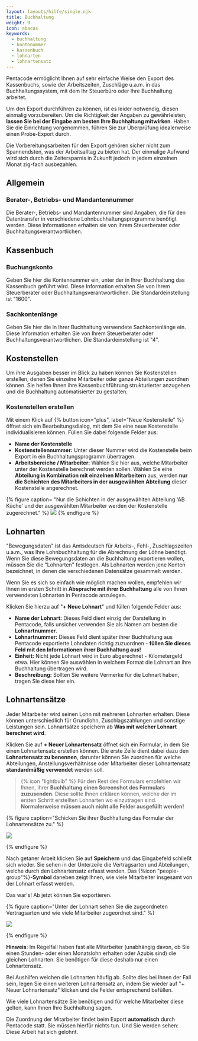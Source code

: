 ```yaml
---
layout: layouts/hilfe/single.njk
title: Buchhaltung
weight: 9
icon: abacus
keywords:
  - buchhaltung
  - kontonummer
  - kassenbuch
  - lohnarten
  - lohnartensatz
---
```


Pentacode ermöglicht Ihnen auf sehr einfache Weise den Export des Kassenbuchs, sowie der Arbeitszeiten, Zuschläge u.a.m. in das Buchhaltungssystem, mit dem Ihr Steuerbüro oder Ihre Buchhaltung arbeitet.

Um den Export durchführen zu können, ist es leider notwendig, diesen einmalig vorzubereiten. Um die Richtigkeit der Angaben zu gewährleisten, **lassen Sie bei der Eingabe am besten Ihre Buchhaltung mitwirken**. Haben Sie die Einrichtung vorgenommen, führen Sie zur Überprüfung idealerweise einen Probe-Export durch.

Die Vorbereitungsarbeiten für den Export gehören sicher nicht zum Spannendsten, was der Arbeitsalltag zu bieten hat. Der einmalige Aufwand wird sich durch die Zeitersparnis in Zukunft jedoch in jedem einzelnen Monat zig-fach ausbezahlen.

## Allgemein

### Berater-, Betriebs- und Mandantennummer

Die Berater-, Betriebs- und Mandantennummer sind Angaben, die für den Datentransfer in verschiedene Lohnbuchhaltungsprogramme
benötigt werden. Diese Informationen erhalten sie von Ihrem Steuerberater oder Buchhaltungsverantwortlichen.

## Kassenbuch

### Buchungskonto

Geben Sie hier die Kontennummer ein, unter der in Ihrer Buchhaltung das Kassenbuch geführt wird. Diese Information erhalten Sie von Ihrem Steuerberater oder Buchhaltungsverantwortlichen. Die Standardeinstellung ist "1600".

### Sachkontenlänge

Geben Sie hier die in Ihrer Buchhaltung verwendete Sachkontenlänge ein. Diese Information erhalten Sie von Ihrem Steuerberater oder Buchhaltungsverantwortlichen. Die Standardeinstellung ist "4".

## Kostenstellen 

Um ihre Ausgaben besser im Blick zu haben können Sie Kostenstellen erstellen, denen Sie einzelne Mitarbeiter oder ganze Abteilungen zuordnen können. Sie helfen Ihnen ihre Kassenbuchführung strukturierter anzugehen und die Buchhaltung automatisierter zu gestalten.

### Kostenstellen erstellen

Mit einem Klick auf {% button icon="plus", label="Neue Kostenstelle" %} öffnet sich ein Bearbeitungsdialog, mit dem Sie eine neue Kostenstelle individualisieren können. Füllen Sie dabei folgende Felder aus:

- **Name der Kostenstelle**
- **Kostenstellennummer:** Unter dieser Nummer wird die Kostenstelle beim Export in ein Buchhaltungsprogramm übertragen.
- **Arbeitsbereiche / Mitarbeiter:** Wählen Sie hier aus, welche Mitarbeiter unter der Kostenstelle berechnet werden sollen. Wählen Sie eine **Abteilung in Kombination mit einzelnen Mitarbeitern** aus, werden **nur die Schichten des Mitarbeiters in der ausgewählten Abteilung** dieser Kostenstelle angerechnet.

{% figure caption= "Nur die Schichten in der ausgewählten Abteilung 'AB Küche' und der ausgewählten Mitarbeiter werden der Kostenstelle zugerechnet." %}
<img src= "kostenstelle.webp" />
{% endfigure %}

## Lohnarten

"Bewegungsdaten" ist das Amtsdeutsch für Arbeits-, Fehl-, Zuschlagszeiten u.a.m., was Ihre Lohnbuchhaltung für die Abrechnung der Löhne benötigt. Wenn Sie diese Bewegungsdaten an die Buchhaltung exportieren wollen, müssen Sie die "Lohnarten" festlegen. Als Lohnarten werden jene Konten bezeichnet, in denen die verschiedenen Datensätze gesammelt werden.

Wenn Sie es sich so einfach wie möglich machen wollen, empfehlen wir Ihnen im ersten Schritt in **Absprache mit ihrer Buchhaltung** alle von Ihnen verwendeten Lohnarten in Pentacode anzulegen.

Klicken Sie hierzu auf "**+ Neue Lohnart**" und füllen folgende Felder aus:

- **Name der Lohnart:** Dieses Feld dient einzig der Darstellung in Pentacode, falls unsicher verwenden Sie als Namen am besten die **Lohnartnummer**.
- **Lohnartnummer:** Dieses Feld dient später ihrer Buchhaltung aus Pentacode exportierte Lohndaten richtig zuzuordnen - **füllen Sie dieses Feld mit den Informationen ihrer Buchhaltung aus!**
- **Einheit:** Nicht jede Lohnart wird in Euro abgerechnet - Kilometergeld etwa. Hier können Sie auswählen in welchem Format die Lohnart an ihre Buchhaltung übertragen wird.
- **Beschreibung:** Sollten Sie weitere Vermerke für die Lohnart haben, tragen Sie diese hier ein. 

## Lohnartensätze

Jeder Mitarbeiter wird seinen Lohn mit mehreren Lohnarten erhalten. Diese können unterschiedlich für Grundlohn, Zuschlagszahlungen und sonstige Leistungen sein. Lohnartsätze speichern ab **Was mit welcher Lohnart berechnet wird**.

Klicken Sie auf **+ Neuer Lohnartensatz** öffnet sich ein Formular, in dem Sie einen Lohnartensatz erstellen können. Die erste Zeile dient dabei dazu den **Lohnartensatz zu benennen**, darunter können Sie zuordnen für welche Abteilungen, Anstellungsverhältnisse oder Mitarbeiter dieser Lohnartensatz **standardmäßig verwendet** werden soll. 

> {% icon "lightbulb" %} Für den Rest des Formulars empfehlen wir Ihnen, Ihrer **Buchhaltung einen Screenshot des Formulars zuzusenden**. Diese sollte Ihnen erklären können, welche der im ersten Schritt erstellten Lohnarten wo einzutragen sind. **Normalerweise müssen auch nicht alle Felder ausgefüllt werden!**


{% figure caption="Schicken Sie ihrer Buchhaltung das Formular der Lohnartensätze zu." %}

<img src="lohnartensatz.webp" />

{% endfigure %}

Nach getaner Arbeit klicken Sie auf **Speichern** und das Eingabefeld schließt sich wieder. Sie sehen in der Unterzeile die Vertragsarten und Abteilungen, welche durch den Lohnartensatz erfasst werden. Das {%icon "people-group"%}**-Symbol** daneben zeigt Ihnen, wie viele Mitarbeiter insgesamt von der Lohnart erfasst werden.

Das war's! Ab jetzt können Sie exportieren.

{% figure caption="Unter der Lohnart sehen Sie die zugeordneten Vertragsarten und wie viele Mitarbeiter zugeordnet sind." %}

<img src = "lohnarten_ueberblick.webp" />

{% endfigure %}

**Hinweis**: Im Regelfall haben fast alle Mitarbeiter (unabhängig davon, ob Sie einen Stunden- oder einen Monatslohn erhalten oder Azubis sind) die gleichen Lohnarten. Sie benötigen für diese deshalb nur einen Lohnartensatz.

Bei Aushilfen weichen die Lohnarten häufig ab. Sollte dies bei Ihnen der Fall sein, legen Sie einen weiteren Lohnartensatz an, indem Sie wieder auf "+ Neuer Lohnartensatz" klicken und die Felder entsprechend befüllen.

Wie viele Lohnartensätze Sie benötigen und für welche Mitarbeiter diese gelten, kann Ihnen Ihre Buchhaltung sagen.

Die Zuordnung der Mitarbeiter findet beim Export **automatisch** durch Pentacode statt. Sie müssen hierfür nichts tun. Und Sie werden sehen: Diese Arbeit hat sich gelohnt.
